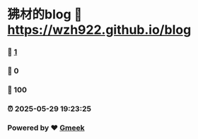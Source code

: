 # 狒材的blog :link: https://wzh922.github.io/blog
### :page_facing_up: [1](https://wzh922.github.io/blog/tag.html) 
### :speech_balloon: 0 
### :hibiscus: 100 
### :alarm_clock: 2025-05-29 19:23:25 
### Powered by :heart: [Gmeek](https://github.com/Meekdai/Gmeek)
